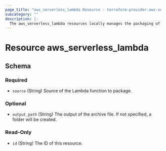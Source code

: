 ```yaml
---
page_title: "aws_serverless_lambda Resource - terraform-provider-aws-serverless"
subcategory: ""
description: |-
  The aws_serverless_lambda resources locally manages the packaging of Lambda functions.
---
```


# Resource aws_serverless_lambda

## Schema

### Required

- `source` (String) Source of the Lambda function to package.

### Optional

- `output_path` (String) The output of the archive file. If  not specified, a folder will be created.

### Read-Only

- `id` (String) The ID of this resource.
